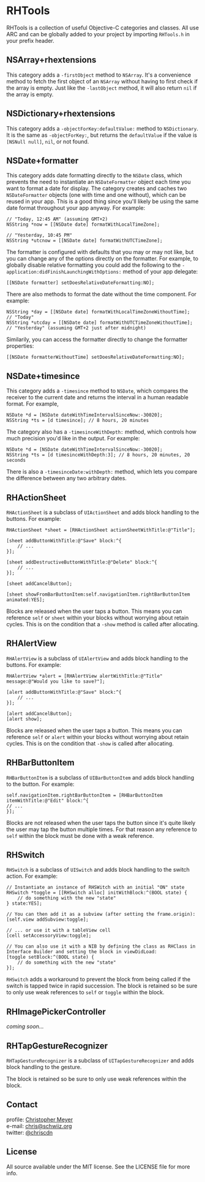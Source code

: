 # RHTools

RHTools is a collection of useful Objective-C categories and classes.  All use ARC and can be globally added to your project by importing `RHTools.h` in your prefix header.

## NSArray+rhextensions

This category adds a `-firstObject` method to `NSArray`.  It's a convenience method to fetch the first object of an `NSArray` without having to first check if the array is empty.  Just like the `-lastObject` method, it will also return `nil` if the array is empty.

## NSDictionary+rhextensions

This category adds a `-objectForKey:defaultValue:` method to `NSDictionary`.  It is the same as `-objectForKey:`, but returns the `defaultValue` if the value is `[NSNull null]`, `nil`, or not found.

## NSDate+formatter

This category adds date formatting directly to the `NSDate` class, which prevents the need to instantiate an `NSDateFormatter` object each time you want to format a date for display.  The category creates and caches two `NSDateFormatter` objects (one with time and one without), which can be reused in your app.  This is a good thing since you'll likely be using the same date format throughout your app anyway.  For example:

	// "Today, 12:45 AM" (assuming GMT+2)
	NSString *now = [[NSDate date] formatWithLocalTimeZone];
	
	// "Yesterday, 10:45 PM"
	NSString *utcnow = [[NSDate date] formatWithUTCTimeZone];   

The formatter is configured with defaults that you may or may not like, but you can change any of the options directly on the formatter.  For example, to globally disable relative formatting you could add the following to the `-application:didFinishLaunchingWithOptions:` method of your app delegate:

	[[NSDate formatter] setDoesRelativeDateFormatting:NO];

There are also methods to format the date without the time component.  For example:

	NSString *day = [[NSDate date] formatWithLocalTimeZoneWithoutTime];   // "Today"
	NSString *utcday = [[NSDate date] formatWithUTCTimeZoneWithoutTime];     // "Yesterday" (assuming GMT+2 just after midnight)

Similarily, you can access the formatter directly to change the formatter properties:

	[[NSDate formatterWithoutTime] setDoesRelativeDateFormatting:NO];

## NSDate+timesince

This category adds a `-timesince` method to `NSDate`, which compares the receiver to the current date and returns the interval in a human readable format.  For example,

	NSDate *d = [NSDate dateWithTimeIntervalSinceNow:-30020];
	NSString *ts = [d timesince]; // 8 hours, 20 minutes

The category also has a `-timesinceWithDepth:` method, which controls how much precision you'd like in the output.  For example:

	NSDate *d = [NSDate dateWithTimeIntervalSinceNow:-30020];
	NSString *ts = [d timesinceWithDepth:3]; // 8 hours, 20 minutes, 20 seconds

There is also a `-timesinceDate:withDepth:` method, which lets you compare the difference between any two arbitrary dates.

## RHActionSheet

`RHActionSheet` is a subclass of `UIActionSheet` and adds block handling to the buttons.  For example:

	RHActionSheet *sheet = [RHActionSheet actionSheetWithTitle:@"Title"];
	
	[sheet addButtonWithTitle:@"Save" block:^{
		// ...
	}];
	
	[sheet addDestructiveButtonWithTitle:@"Delete" block:^{
		// ...
	}];
	
	[sheet addCancelButton];
	
	[sheet showFromBarButtonItem:self.navigationItem.rightBarButtonItem animated:YES];


Blocks are released when the user taps a button.  This means you can reference `self` or `sheet` within your blocks without worrying about retain cycles.  This is on the condition that a `-show` method is called after allocating.

## RHAlertView

`RHAlertView` is a subclass of `UIAlertView` and adds block handling to the buttons.  For example:

	RHAlertView *alert = [RHAlertView alertWithTitle:@"Title" message:@"Would you like to save?"];
	
	[alert addButtonWithTitle:@"Save" block:^{
		// ...
	}];
	
	[alert addCancelButton];
	[alert show];

Blocks are released when the user taps a button.  This means you can reference `self` or `alert` within your blocks without worrying about retain cycles.  This is on the condition that `-show` is called after allocating.

## RHBarButtonItem

`RHBarButtonItem` is a subclass of `UIBarButtonItem` and adds block handling to the button.  For example:

	self.navigationItem.rightBarButtonItem = [RHBarButtonItem itemWithTitle:@"Edit" block:^{
	// ...
	}];


Blocks are not released when the user taps the button since it's quite likely the user may tap the button multiple times.  For that reason any reference to `self` within the block must be done with a weak reference.

## RHSwitch

`RHSwitch` is a subclass of `UISwitch` and adds block handling to the switch action.  For example:

	// Instantiate an instance of RHSWitch with an initial "ON" state
	RHSwitch *toggle = [[RHSwitch alloc] initWithBlock:^(BOOL state) {
		// do something with the new "state"		
	} state:YES];
	
	// You can then add it as a subview (after setting the frame.origin):
	[self.view addSubview:toggle];
	
	// ... or use it with a tableView cell
	[cell setAccessoryView:toggle];
	
	// You can also use it with a NIB by defining the class as RHClass in Interface Builder and setting the block in viewDidLoad:
	[toggle setBlock:^(BOOL state) {
		// do something with the new "state"		
	}];

`RHSwitch` adds a workaround to prevent the block from being called if the switch is tapped twice in rapid succession.  The block is retained so be sure to only use weak references to `self` or `toggle` within the block.

## RHImagePickerController

*coming soon...*

## RHTapGestureRecognizer

`RHTapGestureRecognizer` is a subclass of `UITapGestureRecognizer` and adds block handling to the gesture.

The block is retained so be sure to only use weak references within the block.

## Contact

profile: [Christopher Meyer](https://github.com/chriscdn)  
e-mail: [chris@schwiiz.org](mailto:chris@schwiiz.org)  
twitter: [@chriscdn](http://twitter.com/chriscdn)

## License
All source available under the MIT license. See the LICENSE file for more info.